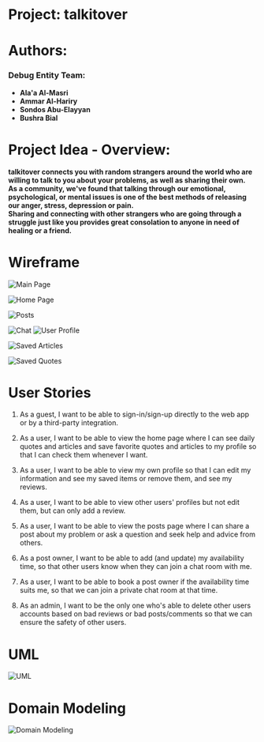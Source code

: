 # Project: talkitover

# Authors: 

### Debug Entity Team:
- **Ala'a Al-Masri**
- **Ammar Al-Hariry**
- **Sondos Abu-Elayyan**
- **Bushra Bial**

# Project Idea - Overview:

**talkitover connects you with random strangers around the world who are willing to talk to you about your problems, as well as sharing their own.**   
**As a community, we've found that talking through our emotional, psychological, or mental issues is one of the best methods of releasing our anger, stress, depression or pain.**  
**Sharing and connecting with other strangers who are going through a struggle just like you provides great consolation to anyone in need of healing or a friend.**


# Wireframe 

![Main Page](https://trello-attachments.s3.amazonaws.com/5eea171be14d344bbe08b93e/5eeb4e4efabe5f82b1136995/5ac38496cdc525f5aa51d7eb062cabb3/Home_Page.png)

![Home Page](https://trello-attachments.s3.amazonaws.com/5eea171be14d344bbe08b93e/5eeb4e4efabe5f82b1136995/060aaf96dd70d7395ddb95a531b02c70/Main_Page.png)

![Posts](https://trello-attachments.s3.amazonaws.com/5eea171be14d344bbe08b93e/5eeb4e4efabe5f82b1136995/c4df57e76d1ecfabed2f0dd123434682/posts.png)

![Chat](https://trello-attachments.s3.amazonaws.com/5eea171be14d344bbe08b93e/5eeb4e4efabe5f82b1136995/a942188527e3f6c71b9843d977e2a749/chat.png)
![User Profile](https://trello-attachments.s3.amazonaws.com/5eea171be14d344bbe08b93e/5eeb4e4efabe5f82b1136995/5ad1b71e56a124e7a4e9ccf34d1cfec0/ohter-user-profile.png)

![Saved Articles](https://trello-attachments.s3.amazonaws.com/5eea171be14d344bbe08b93e/5eeb4e4efabe5f82b1136995/fdc586faba60ff0fa587f46d21e36bae/article.png)

![Saved Quotes](https://trello-attachments.s3.amazonaws.com/5eea171be14d344bbe08b93e/5eeb4e4efabe5f82b1136995/259a5474377a6ea0f273d8da5c576000/qotes.png)


# User Stories

1. As a guest, I want to be able to sign-in/sign-up directly to the web app or by a third-party integration.

2. As a user, I want to be able to view the home page where I can see daily quotes and articles and save favorite quotes and articles to my profile so that I can check them whenever I want.

3. As a user, I want to be able to view my own profile so that I can edit my information and see my saved items or remove them, and see my reviews.

4. As a user, I want to be able to view other users' profiles but not edit them, but can only add a review.

5. As a user, I want to be able to view the posts page where I can share a post about my problem or ask a question and seek help and advice from others.

6. As a post owner, I want to be able to add (and update) my availability time, so that other users know when they can join a chat room with me.

7. As a user, I want to be able to book a post owner if the availability time suits me, so that we can join a private chat room at that time.

8. As an admin, I want to be the only one who's able to delete other users accounts based on bad reviews or bad posts/comments so that we can ensure the safety of other users.


# UML

![UML](https://trello-attachments.s3.amazonaws.com/5eea171be14d344bbe08b93e/5eeb4e51dc55f17784d1f3d4/0ad92b3f605f930239519cc16e66bba9/UML.png)

# Domain Modeling

![Domain Modeling](https://trello-attachments.s3.amazonaws.com/5eea171be14d344bbe08b93e/5eeb4e7c4f1e4557ff7f02b9/4555c4428bb7d3169d49dd6453b12064/data_modeling.png)

